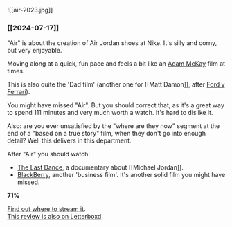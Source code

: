 ![[air-2023.jpg]]

### [[2024-07-17]]

"Air" is about the creation of Air Jordan shoes at Nike. It's silly and corny, but very enjoyable.

Moving along at a quick, fun pace and feels a bit like an [Adam McKay](https://letterboxd.com/director/adam-mckay/) film at times.

This is also quite the 'Dad film' (another one for [[Matt Damon]], after [Ford v Ferrari](https://www.justwatch.com/uk/movie/ford-v-ferrari)).

You might have missed "Air". But you should correct that, as it's a great way to spend 111 minutes and very much worth a watch. It's hard to dislike it.

Also: are you ever unsatisfied by the "where are they now" segment at the end of a "based on a true story" film, when they don't go into enough detail? Well this delivers in this department.

After "Air" you should watch:
- [The Last Dance](https://www.justwatch.com/uk/tv-series/the-last-dance), a documentary about [[Michael Jordan]].
- [BlackBerry](https://www.justwatch.com/uk/movie/blackberry), another 'business film'. It's another solid film you might have missed.

**71%**

[Find out where to stream it](https://www.justwatch.com/uk/movie/air-2023).  
[This review is also on Letterboxd](https://letterboxd.com/elliotclowes/film/air-2023/).